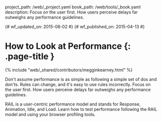 project_path: /web/_project.yaml
book_path: /web/tools/_book.yaml
description: Focus on the user first. How users perceive delays far outweighs any performance guidelines.

{# wf_updated_on: 2015-08-02 #}
{# wf_published_on: 2015-04-13 #}

# How to Look at Performance {: .page-title }

{% include "web/_shared/contributors/megginkearney.html" %}

Don't assume performance is as simple as following a simple set of dos and don'ts. Rules can change, and it's easy to use rules incorrectly. Focus on the user first. How users perceive delays far outweighs any performance guidelines.

RAIL is a user-centric performance model and stands for Response, Animation, Idle, and Load. Learn how to test performance following the RAIL model and using your browser profiling tools.
